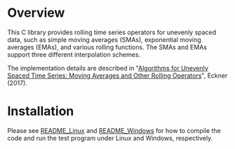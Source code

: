 # Overview

This C library provides rolling time series operators for unevenly spaced data, such as simple moving averages (SMAs), exponential moving averages (EMAs), and various rolling functions. The SMAs and EMAs support three different interpolation schemes.

The implementation details are described in "[Algorithms for Unevenly Spaced Time Series: Moving Averages and Other Rolling Operators](http://www.eckner.com/papers/Algorithms%20for%20Unevenly%20Spaced%20Time%20Series.pdf)", Eckner (2017).


# Installation

Please see [README_Linux](https://github.com/andreas50/utsAlgorithms/blob/master/README_Linux.md) and [README_Windows](https://github.com/andreas50/utsAlgorithms/blob/master/README_Windows.md) for how to compile the code and run the test program under Linux and Windows, respectively.
